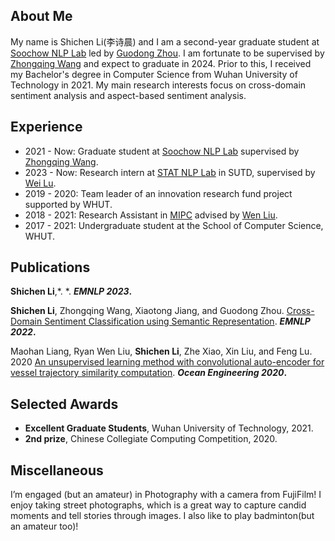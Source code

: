 ## About Me

My name is Shichen Li(李诗晨) and I am a second-year graduate student at [Soochow NLP Lab](http://nlp.suda.edu.cn/) led by [Guodong Zhou](http://nlp.suda.edu.cn/~gdzhou/index.html). I am fortunate to be supervised by [Zhongqing Wang](https://wangzqsuda.github.io/index.html) and expect to graduate in 2024. Prior to this, I received my Bachelor's degree in Computer Science from Wuhan University of Technology in 2021. My main research interests focus on cross-domain sentiment analysis and aspect-based sentiment analysis. 

## Experience

- 2021 - Now: Graduate student at [Soochow NLP Lab](http://nlp.suda.edu.cn/) supervised by [Zhongqing Wang](https://wangzqsuda.github.io/index.html).
- 2023 - Now: Research intern at [STAT NLP Lab](https://statnlp-research.github.io/) in SUTD, supervised by [Wei Lu](https://istd.sutd.edu.sg/people/faculty/lu-wei).
- 2019 - 2020: Team leader of an innovation research fund project supported by WHUT.
- 2018 - 2021: Research Assistant in [MIPC](http://mipc.whut.edu.cn/index.html) advised by [Wen Liu](https://scholar.google.com.tw/citations?user=jgb3Ey4AAAAJ&hl=zh-CN&oi=ao).
- 2017 - 2021: Undergraduate student at the School of Computer Science, WHUT.

## Publications

**Shichen Li**,*. *. **_EMNLP 2023_.** 

**Shichen Li**, Zhongqing Wang, Xiaotong Jiang, and Guodong Zhou. [Cross-Domain Sentiment Classification using Semantic Representation](https://aclanthology.org/2022.findings-emnlp.22). **_EMNLP 2022_.**

Maohan Liang, Ryan Wen Liu, **Shichen Li**, Zhe Xiao, Xin Liu, and Feng Lu. 2020 [An unsupervised learning method with convolutional auto-encoder for vessel trajectory similarity computation](https://www.sciencedirect.com/science/article/abs/pii/S0029801821002389). **_Ocean Engineering 2020_.**
## Selected Awards

- **Excellent Graduate Students**, Wuhan University of Technology, 2021.
- **2nd prize**, Chinese Collegiate Computing Competition, 2020.  

## Miscellaneous

I’m engaged (but an amateur) in Photography with a camera from FujiFilm! I enjoy taking street photographs, which is a great way to capture candid moments and tell stories through images. I also like to play badminton(but an amateur too)!


